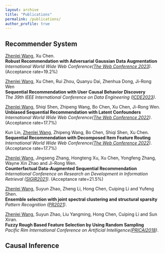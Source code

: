 ```yaml
---
layout: archive
title: "Publications"
permalink: /publications/
author_profile: true
---
```


## Recommender System
<u>Zhenlei Wang</u>, Xu Chen. <br>
**Robust Recommendation with Adversarial Gaussian Data Augmentation** <br>
_International World Wide Web Conference([The Web Conference 2023](https://www2023.thewebconf.org/))_. (Acceptance rate=19.2%)<br>

<u>Zhenlei Wang</u>, Xu Chen, Rui Zhou, Quanyu Dai, Zhenhua Dong, Ji-Rong Wen <br>
**Sequential Recommendation with User Causal Behavior Discovery** <br>
_The 39th IEEE International Conference on Data Engineering ([ICDE2023](https://icde2023.ics.uci.edu/))_. <br>

<u>Zhenlei Wang</u>, Shiqi Shen, Zhipeng Wang, Bo Chen, Xu Chen, Ji-Rong Wen. <br>
**Unbiased Sequential Recommendation with Latent Confounders** <br>
_International World Wide Web Conference([The Web Conference 2022](https://www2022.thewebconf.org/))_. (Acceptance rate=17.7%)<br>

Kun Lin, <u>Zhenlei Wang</u>, Zhipeng Wang, Bo Chen, Shiqi Shen, Xu Chen. <br>
**Sequential Recommendation with Decomposed Item Feature Routing** <br>
_International World Wide Web Conference([The Web Conference 2022](https://www2022.thewebconf.org/))_. (Acceptance rate=17.7%)<br>

<u>Zhenlei Wang</u>, Jingseng Zhang, Hongteng Xu, Xu Chen, Yongfeng Zhang, Wayne Xin Zhao and Ji-Rong Wen. <br>
**Counterfactual Data-Augmented Sequential Recommendation** <br>
_International Conference on Research on Development in Information Retrieval ([SIGIR2021](http://sigir.org/sigir2021/))_. (Acceptance rate=21.5%)<br>


<u>Zhenlei Wang</u>, Suyun Zhao, Zheng Li, Hong Chen, Cuiping Li and Yufeng Shen. <br>
**Ensemble selection with joint spectral clustering and structural sparsity** <br>
_Pattern Recognition ([PR2021](www.elsevier.com/locate/patcog))_. <br>

<u>Zhenlei Wang</u>, Suyun Zhao, Liu Yangming, Hong Chen, Cuiping Li and  Sun Xiran. <br>
**Fuzzy Rough Based Feature Selection by Using Random Sampling** <br>
_Pacific Rim International Conference on Artificial Intelligence([PRICAI2018](https://www.springer.com/cn/book/9783319973036))_. <br>


## Causal Inference
